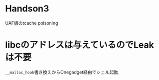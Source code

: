 # Handson3
UAF版のtcache poisoning 

# libcのアドレスは与えているのでLeakは不要

`__malloc_hook`書き換えからOnegadget経由でシェル起動. 

